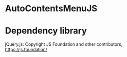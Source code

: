 # AutoContentsMenuJS


# Dependency library
jQuery.js: Copyright JS Foundation and other contributors, https://js.foundation/
